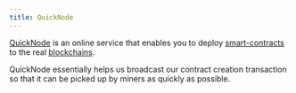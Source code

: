 ```yaml
---
title: QuickNode
---
```


[QuickNode](/quicknode.com/) is an online service that enables you to deploy [smart-contracts](/knowledge/Web3/smart-contracts.md) to the real [blockchains](/knowledge/Web3/blockchain.md).

QuickNode essentially helps us broadcast our contract creation transaction so that it can be picked up by miners as quickly as possible.
